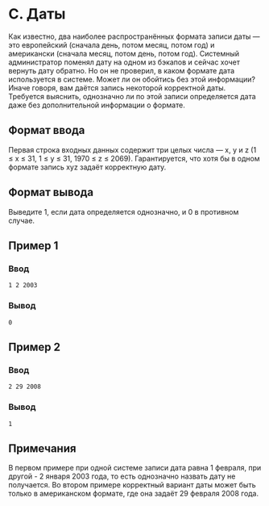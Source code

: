 # C. Даты

Как известно, два наиболее распространённых формата записи даты — это европейский (сначала день, потом месяц, потом год)
и американски (сначала месяц, потом день, потом год). Системный администратор поменял дату на одном из бэкапов и сейчас
хочет вернуть дату обратно. Но он не проверил, в каком формате дата используется в системе. Может ли он обойтись без
этой информации?
Иначе говоря, вам даётся запись некоторой корректной даты. Требуется выяснить, однозначно ли по этой записи определяется
дата даже без дополнительной информации о формате.

## Формат ввода

Первая строка входных данных содержит три целых числа — x, y и z (1 ≤ x ≤ 31, 1 ≤ y ≤ 31, 1970 ≤ z ≤ 2069).
Гарантируется, что хотя бы в одном формате запись xyz задаёт корректную дату.

## Формат вывода

Выведите 1, если дата определяется однозначно, и 0 в противном случае.

## Пример 1

### Ввод

    1 2 2003

### Вывод

    0

## Пример 2

### Ввод

    2 29 2008

### Вывод

    1

## Примечания

В первом примере при одной системе записи дата равна 1 февраля, при другой - 2 января 2003 года, то есть однозначно
назвать дату не получается.
Во втором примере корректный вариант даты может быть только в американском формате, где она задаёт 29 февраля 2008 года.
